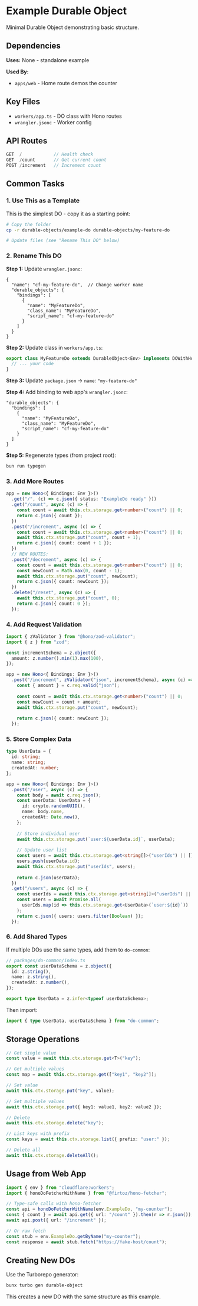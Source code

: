 # Example Durable Object

Minimal Durable Object demonstrating basic structure.

## Dependencies

**Uses:** None - standalone example

**Used By:**
- `apps/web` - Home route demos the counter

## Key Files

- `workers/app.ts` - DO class with Hono routes
- `wrangler.jsonc` - Worker config

## API Routes

```typescript
GET  /            // Health check
GET  /count       // Get current count
POST /increment   // Increment count
```

## Common Tasks

### 1. Use This as a Template

This is the simplest DO - copy it as a starting point:

```bash
# Copy the folder
cp -r durable-objects/example-do durable-objects/my-feature-do

# Update files (see "Rename This DO" below)
```

### 2. Rename This DO

**Step 1:** Update `wrangler.jsonc`:
```jsonc
{
  "name": "cf-my-feature-do",  // Change worker name
  "durable_objects": {
    "bindings": [
      {
        "name": "MyFeatureDo",
        "class_name": "MyFeatureDo",
        "script_name": "cf-my-feature-do"
      }
    ]
  }
}
```

**Step 2:** Update class in `workers/app.ts`:
```typescript
export class MyFeatureDo extends DurableObject<Env> implements DOWithHonoApp {
  // ... your code
}
```

**Step 3:** Update `package.json` → `name`: `"my-feature-do"`

**Step 4:** Add binding to web app's `wrangler.jsonc`:
```jsonc
"durable_objects": {
  "bindings": [
    {
      "name": "MyFeatureDo",
      "class_name": "MyFeatureDo",
      "script_name": "cf-my-feature-do"
    }
  ]
}
```

**Step 5:** Regenerate types (from project root):
```bash
bun run typegen
```

### 3. Add More Routes

```typescript
app = new Hono<{ Bindings: Env }>()
  .get("/", (c) => c.json({ status: "ExampleDo ready" }))
  .get("/count", async (c) => {
    const count = await this.ctx.storage.get<number>("count") || 0;
    return c.json({ count });
  })
  .post("/increment", async (c) => {
    const count = await this.ctx.storage.get<number>("count") || 0;
    await this.ctx.storage.put("count", count + 1);
    return c.json({ count: count + 1 });
  })
  // NEW ROUTES:
  .post("/decrement", async (c) => {
    const count = await this.ctx.storage.get<number>("count") || 0;
    const newCount = Math.max(0, count - 1);
    await this.ctx.storage.put("count", newCount);
    return c.json({ count: newCount });
  })
  .delete("/reset", async (c) => {
    await this.ctx.storage.put("count", 0);
    return c.json({ count: 0 });
  });
```

### 4. Add Request Validation

```typescript
import { zValidator } from "@hono/zod-validator";
import { z } from "zod";

const incrementSchema = z.object({
  amount: z.number().min(1).max(100),
});

app = new Hono<{ Bindings: Env }>()
  .post("/increment", zValidator("json", incrementSchema), async (c) => {
    const { amount } = c.req.valid("json");
    
    const count = await this.ctx.storage.get<number>("count") || 0;
    const newCount = count + amount;
    await this.ctx.storage.put("count", newCount);
    
    return c.json({ count: newCount });
  });
```

### 5. Store Complex Data

```typescript
type UserData = {
  id: string;
  name: string;
  createdAt: number;
};

app = new Hono<{ Bindings: Env }>()
  .post("/user", async (c) => {
    const body = await c.req.json();
    const userData: UserData = {
      id: crypto.randomUUID(),
      name: body.name,
      createdAt: Date.now(),
    };
    
    // Store individual user
    await this.ctx.storage.put(`user:${userData.id}`, userData);
    
    // Update user list
    const users = await this.ctx.storage.get<string[]>("userIds") || [];
    users.push(userData.id);
    await this.ctx.storage.put("userIds", users);
    
    return c.json(userData);
  })
  .get("/users", async (c) => {
    const userIds = await this.ctx.storage.get<string[]>("userIds") || [];
    const users = await Promise.all(
      userIds.map(id => this.ctx.storage.get<UserData>(`user:${id}`))
    );
    return c.json({ users: users.filter(Boolean) });
  });
```

### 6. Add Shared Types

If multiple DOs use the same types, add them to `do-common`:

```typescript
// packages/do-common/index.ts
export const userDataSchema = z.object({
  id: z.string(),
  name: z.string(),
  createdAt: z.number(),
});

export type UserData = z.infer<typeof userDataSchema>;
```

Then import:
```typescript
import { type UserData, userDataSchema } from "do-common";
```

## Storage Operations

```typescript
// Get single value
const value = await this.ctx.storage.get<T>("key");

// Get multiple values
const map = await this.ctx.storage.get(["key1", "key2"]);

// Set value
await this.ctx.storage.put("key", value);

// Set multiple values
await this.ctx.storage.put({ key1: value1, key2: value2 });

// Delete
await this.ctx.storage.delete("key");

// List keys with prefix
const keys = await this.ctx.storage.list({ prefix: "user:" });

// Delete all
await this.ctx.storage.deleteAll();
```

## Usage from Web App

```typescript
import { env } from "cloudflare:workers";
import { honoDoFetcherWithName } from "@firtoz/hono-fetcher";

// Type-safe calls with hono-fetcher
const api = honoDoFetcherWithName(env.ExampleDo, "my-counter");
const { count } = await api.get({ url: "/count" }).then(r => r.json());
await api.post({ url: "/increment" });

// Or raw fetch
const stub = env.ExampleDo.getByName("my-counter");
const response = await stub.fetch("https://fake-host/count");
```

## Creating New DOs

Use the Turborepo generator:

```bash
bunx turbo gen durable-object
```

This creates a new DO with the same structure as this example.

